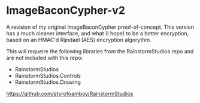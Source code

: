 # ImageBaconCypher-v2

A revision of my original ImageBaconCypher proof-of-concept.
This version has a much cleaner interface, and what (I hope) to be a better encryption,
based on an HMAC'd Rijndael (AES) encryption algorythm.

This will requeire the following libraries from the RainstormStudios repo and are not included with this repo:
* RainstormStudios
* RainstormStudios.Controls
* RainstormStudios.Drawing

https://github.com/styrofoamboy/RainstormStudios
